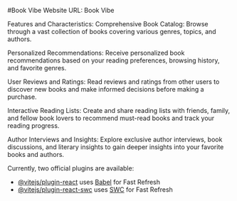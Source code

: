 #Book Vibe
Website URL: Book Vibe

Features and Characteristics:
Comprehensive Book Catalog:       Browse through a vast collection of books covering various genres, topics, and authors. 

Personalized Recommendations:      Receive personalized book recommendations based on your reading preferences, browsing history, and favorite genres.

User Reviews and Ratings:    Read reviews and ratings from other users to discover new books and make informed decisions before making a purchase.

Interactive Reading Lists:      Create and share reading lists with friends, family, and fellow book lovers to recommend must-read books and track your reading progress.

Author Interviews and Insights:       Explore exclusive author interviews, book discussions, and literary insights to gain deeper insights into your favorite books and authors.



Currently, two official plugins are available:

- [@vitejs/plugin-react](https://github.com/vitejs/vite-plugin-react/blob/main/packages/plugin-react/README.md) uses [Babel](https://babeljs.io/) for Fast Refresh
- [@vitejs/plugin-react-swc](https://github.com/vitejs/vite-plugin-react-swc) uses [SWC](https://swc.rs/) for Fast Refresh
